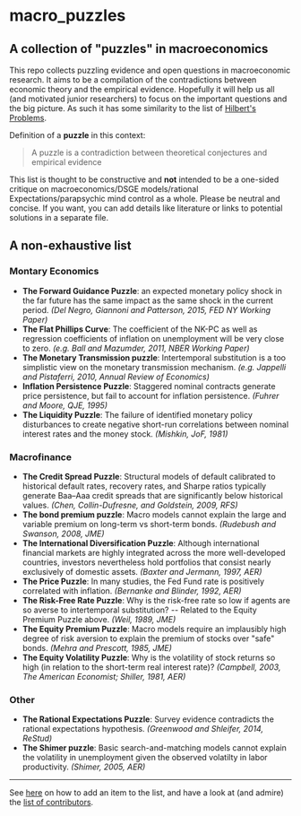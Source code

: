 # macro_puzzles
## A collection of **"puzzles"** in macroeconomics

This repo collects puzzling evidence and open questions in macroeconomic research. It aims to be a compilation of the contradictions between economic theory and the empirical evidence. Hopefully it will help us all (and motivated junior researchers) to focus on the important questions and the big picture. As such it has some similarity to the list of [Hilbert's Problems](https://en.wikipedia.org/wiki/Hilbert%27s_problems).

Definition of a **puzzle** in this context:
> A puzzle is a contradiction between theoretical conjectures and empirical evidence

This list is thought to be constructive and **not** intended to be a one-sided critique on macroeconomics/DSGE models/rational Expectations/parapsychic mind control as a whole. Please be neutral and concise. If you want, you can add details like literature or links to potential solutions in a separate file.


## A non-exhaustive list

### Montary Economics
* **The Forward Guidance Puzzle**: an expected monetary policy shock in the far future has the same impact as the same shock in the current period. *(Del Negro, Giannoni and Patterson, 2015, FED NY Working Paper)*
* **The Flat Phillips Curve**: The coefficient of the NK-PC as well as regression coefficients of inflation on unemployment will be very close to zero. *(e.g. Ball and Mazumder, 2011, NBER Working Paper)*
* **The Monetary Transmission puzzle**: Intertemporal substitution is a too simplistic view on the monetary transmission mechanism. *(e.g. Jappelli and Pistaferri, 2010, Annual Review of Economics)*
* **Inflation Persistence Puzzle**: Staggered nominal contracts generate price persistence, but fail to account for inflation persistence. *(Fuhrer and Moore, QJE, 1995)*
* **The Liquidity Puzzle**: The  failure of identified monetary policy disturbances to create negative short-run correlations between nominal interest rates and the money stock. *(Mishkin, JoF, 1981)*

### Macrofinance
* **The Credit Spread Puzzle**: Structural models of default calibrated to historical default rates, recovery rates, and Sharpe ratios  typically generate Baa–Aaa credit spreads that are significantly below historical values. *(Chen, Collin-Dufresne, and Goldstein, 2009, RFS)*
* **The bond premium puzzle**: Macro models cannot explain the large and variable premium on long-term vs short-term bonds. *(Rudebush and Swanson, 2008, JME)*
* **The International Diversification Puzzle**: Although international financial markets are highly integrated across the more well-developed countries, investors nevertheless hold portfolios that consist nearly exclusively of domestic assets. *(Baxter and Jermann, 1997, AER)*
* **The Price Puzzle**: In many studies, the Fed Fund rate is positively correlated with inflation. *(Bernanke and Blinder, 1992, AER)*
* **The Risk-Free Rate Puzzle**: Why is the risk-free rate so low if agents are so averse to intertemporal substitution? -- Related to the Equity Premium Puzzle above. *(Weil, 1989, JME)*
* **The Equity Premium Puzzle**: Macro models require an implausibly high degree of risk aversion to explain the premium of stocks over "safe" bonds. *(Mehra and Prescott, 1985, JME)*
* **The Equity Volatility Puzzle**: Why is the volatility of stock returns so high (in relation to the short-term real interest rate)? *(Campbell, 2003, The American Economist; Shiller, 1981, AER)*

### Other
* **The Rational Expectations Puzzle**: Survey evidence contradicts the rational expectations hypothesis. *(Greenwood and Shleifer, 2014, ReStud)*
* **The Shimer puzzle**: Basic search-and-matching models cannot explain the volatility in unemployment given the observed volatilty in labor productivity. *(Shimer, 2005, AER)*

---
See [here](https://github.com/gboehl/macro_puzzles/blob/master/how-to-contribute.md) on how to add an item to the list, and have a look at (and admire) the [list of contributors](https://github.com/gboehl/macro_puzzles/blob/master/contributors.md).
